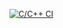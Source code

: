[![C/C++ CI](https://github.com/DusteDdk/slisp/actions/workflows/c-cpp.yml/badge.svg)](https://github.com/DusteDdk/slisp/actions/workflows/c-cpp.yml)
